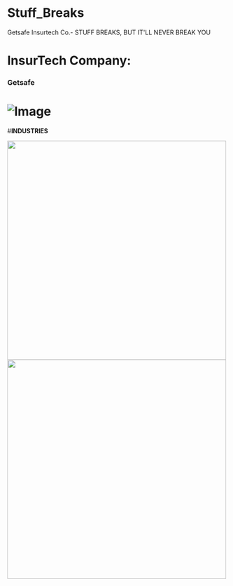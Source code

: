 # Stuff_Breaks
Getsafe Insurtech Co.- STUFF BREAKS, BUT IT'LL NEVER BREAK YOU

 #                                 InsurTech Company:        
### **Getsafe**

# ![Image](https://cdn.sanity.io/images/p4gom3ch/production/62e687c643ccc209a4a0c5bc0adab0280781ec79-1924x1081.jpg?w=942&fit=max&auto=format) 

#**INDUSTRIES**

<img src="attachment:Screen%20Shot%202019-08-06%20at%201.48.10%20PM.png" width="500"/>
<div>
<img src="attachment:Screen%20Shot%202019-08-06%20at%201.48.10%20PM.png" width="500"/>
</div>